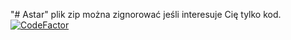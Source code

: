 "# Astar" 
plik zip można zignorować jeśli interesuje Cię tylko kod.
[![CodeFactor](https://www.codefactor.io/repository/github/maciejczekonski/astar/badge/master)](https://www.codefactor.io/repository/github/maciejczekonski/astar/overview/master)
